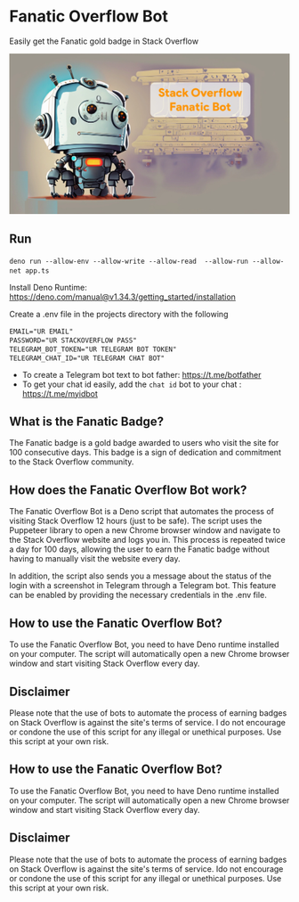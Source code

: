 # Fanatic Overflow Bot

Easily get the Fanatic gold badge in Stack Overflow

<img src="logo.webp">

## Run
`deno run --allow-env --allow-write --allow-read  --allow-run --allow-net app.ts`

Install Deno Runtime: https://deno.com/manual@v1.34.3/getting_started/installation

Create a .env file in the projects directory with the following
```.env
EMAIL="UR EMAIL"
PASSWORD="UR STACKOVERFLOW PASS"
TELEGRAM_BOT_TOKEN="UR TELEGRAM BOT TOKEN"
TELEGRAM_CHAT_ID="UR TELEGRAM CHAT BOT"
```

- To create a Telegram bot text to bot father: https://t.me/botfather
- To get your chat id easily, add the `chat id` bot to your chat : https://t.me/myidbot

## What is the Fanatic Badge?

The Fanatic badge is a gold badge awarded to users who visit the site for 100 consecutive days. This badge is a sign of dedication and commitment to the Stack Overflow community.

## How does the Fanatic Overflow Bot work?

The Fanatic Overflow Bot is a Deno script that automates the process of visiting Stack Overflow 12 hours (just to be safe). The script uses the Puppeteer library to open a new Chrome browser window and navigate to the Stack Overflow website and logs you in. This process is repeated twice a day for 100 days, allowing the user to earn the Fanatic badge without having to manually visit the website every day.

In addition, the script also sends you a message about the status of the login with a screenshot in Telegram through a Telegram bot. This feature can be enabled by providing the necessary credentials in the .env file.

## How to use the Fanatic Overflow Bot?

To use the Fanatic Overflow Bot, you need to have Deno runtime installed on your computer. The script will automatically open a new Chrome browser window and start visiting Stack Overflow every day.

## Disclaimer

Please note that the use of bots to automate the process of earning badges on Stack Overflow is against the site's terms of service. I do not encourage or condone the use of this script for any illegal or unethical purposes. Use this script at your own risk.
## How to use the Fanatic Overflow Bot?

To use the Fanatic Overflow Bot, you need to have Deno runtime installed on your computer. The script will automatically open a new Chrome browser window and start visiting Stack Overflow every day.

## Disclaimer

Please note that the use of bots to automate the process of earning badges on Stack Overflow is against the site's terms of service.  Ido not encourage or condone the use of this script for any illegal or unethical purposes. Use this script at your own risk.